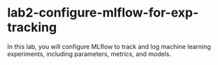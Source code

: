# lab2-configure-mlflow-for-exp-tracking
In this lab, you will configure MLflow to track and log machine learning experiments, including parameters, metrics, and models.
